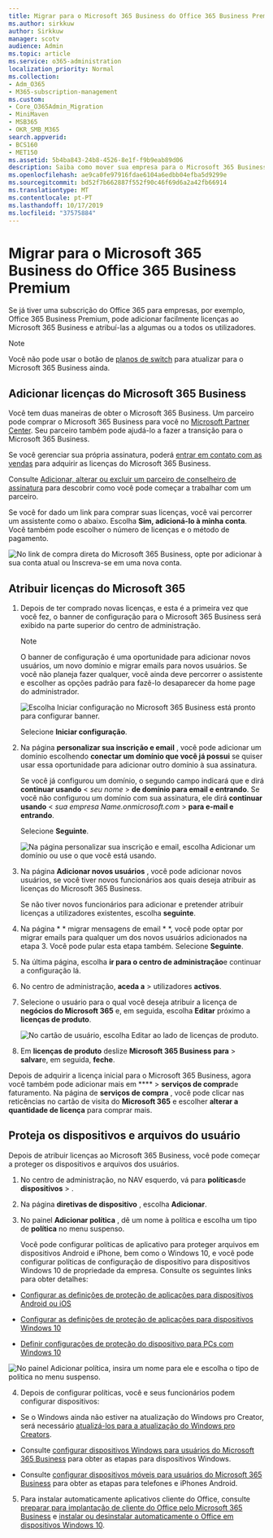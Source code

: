 ```yaml
---
title: Migrar para o Microsoft 365 Business do Office 365 Business Premium
ms.author: sirkkuw
author: Sirkkuw
manager: scotv
audience: Admin
ms.topic: article
ms.service: o365-administration
localization_priority: Normal
ms.collection:
- Adm_O365
- M365-subscription-management
ms.custom:
- Core_O365Admin_Migration
- MiniMaven
- MSB365
- OKR_SMB_M365
search.appverid:
- BCS160
- MET150
ms.assetid: 5b4ba843-24b8-4526-8e1f-f9b9eab89d06
description: Saiba como mover sua empresa para o Microsoft 365 Business.
ms.openlocfilehash: ae9ca0fe97916fdae6104a6edbb04efba5d9299e
ms.sourcegitcommit: bd52f7b662887f552f90c46f69d6a2a42fb66914
ms.translationtype: MT
ms.contentlocale: pt-PT
ms.lasthandoff: 10/17/2019
ms.locfileid: "37575884"
---
```

# <a name="migrate-to-microsoft-365-business-from-office-365-business-premium"></a>Migrar para o Microsoft 365 Business do Office 365 Business Premium

Se já tiver uma subscrição do Office 365 para empresas, por exemplo, Office 365 Business Premium, pode adicionar facilmente licenças ao Microsoft 365 Business e atribuí-las a algumas ou a todos os utilizadores.
  
> [!NOTE]
> Você não pode usar o botão de [planos de switch](https://support.office.com/article/73318661-8f33-478b-bcc7-fb8d69dbb22a?.aspx#switchbutton) para atualizar para o Microsoft 365 Business ainda. 
  
## <a name="add-microsoft-365-business-licenses"></a>Adicionar licenças do Microsoft 365 Business

Você tem duas maneiras de obter o Microsoft 365 Business. Um parceiro pode comprar o Microsoft 365 Business para você no [Microsoft Partner Center](get-microsoft-365-business.md). Seu parceiro também pode ajudá-lo a fazer a transição para o Microsoft 365 Business.
  
Se você gerenciar sua própria assinatura, poderá [entrar em contato com as vendas](https://www.microsoft.com/microsoft-365/business) para adquirir as licenças do Microsoft 365 Business. 
  
Consulte [Adicionar, alterar ou excluir um parceiro de conselheiro de assinatura](https://support.office.com/article/f86e8177-936e-491e-9024-44dea2b296ff) para descobrir como você pode começar a trabalhar com um parceiro. 
  
Se você for dado um link para comprar suas licenças, você vai percorrer um assistente como o abaixo. Escolha **Sim, adicioná-lo à minha conta**. Você também pode escolher o número de licenças e o método de pagamento.
  
![No link de compra direta do Microsoft 365 Business, opte por adicionar à sua conta atual ou Inscreva-se em uma nova conta.](media/8bc54fd1-9cab-44d5-af91-c471e89aea46.png)
  
## <a name="assign-microsoft-365-licenses"></a>Atribuir licenças do Microsoft 365

1. Depois de ter comprado novas licenças, e esta é a primeira vez que você fez, o banner de configuração para o Microsoft 365 Business será exibido na parte superior do centro de administração.
    
    > [!NOTE]
    > O banner de configuração é uma oportunidade para adicionar novos usuários, um novo domínio e migrar emails para novos usuários. Se você não planeja fazer qualquer, você ainda deve percorrer o assistente e escolher as opções padrão para fazê-lo desaparecer da home page do administrador. 
  
   ![Escolha Iniciar configuração no Microsoft 365 Business está pronto para configurar banner.](media/8d3b0d97-7cca-497f-9364-4b00ad670209.png)
  
    Selecione **Iniciar configuração**.
    
2. Na página **personalizar sua inscrição e email** , você pode adicionar um domínio escolhendo **conectar um domínio que você já possui** se quiser usar essa oportunidade para adicionar outro domínio à sua assinatura. 
    
    Se você já configurou um domínio, o segundo campo indicará que e dirá **continuar usando** \< _seu nome_ \> **de domínio para email e entrando**.   Se você não configurou um domínio com sua assinatura, ele dirá **continuar usando** \< _sua empresa Name.onmicrosoft.com_ \> **para e-mail e entrando**.  
    
    Selecione **Seguinte**.
    
    ![Na página personalizar sua inscrição e email, escolha Adicionar um domínio ou use o que você está usando.](media/c3f5cfb2-1189-4d2f-803b-c9feb008a7a3.png)
  
3. Na página **Adicionar novos usuários** , você pode adicionar novos usuários, se você tiver novos funcionários aos quais deseja atribuir as licenças do Microsoft 365 Business. 
    
    Se não tiver novos funcionários para adicionar e pretender atribuir licenças a utilizadores existentes, escolha **seguinte**.
    
4. Na página * * migrar mensagens de email * *, você pode optar por migrar emails para qualquer um dos novos usuários adicionados na etapa 3. Você pode pular esta etapa também. Selecione **Seguinte**.
    
5. Na última página, escolha **ir para o centro de administração**e continuar a configuração lá.
    
6. No centro de administração, **aceda a** \> utilizadores **activos**.
    
7. Selecione o usuário para o qual você deseja atribuir a licença de **negócios do Microsoft 365** e, em seguida, escolha **Editar** próximo a **licenças de produto**.
    
    ![No cartão de usuário, escolha Editar ao lado de licenças de produto.](media/be0fe2d8-7ff8-447c-88f6-d212ed78451c.png)
  
8. Em **licenças de produto** deslize **Microsoft 365 Business** **para** \> **salvar**e, em seguida, **feche**.
    
Depois de adquirir a licença inicial para o Microsoft 365 Business, agora você também pode adicionar mais em **** \> **serviços de compra**de faturamento. Na página de **serviços de compra** , você pode clicar nas reticências no cartão de visita do **Microsoft 365** e escolher **alterar a quantidade de licença** para comprar mais. 
  
## <a name="protect-user-devices-and-files"></a>Proteja os dispositivos e arquivos do usuário

Depois de atribuir licenças ao Microsoft 365 Business, você pode começar a proteger os dispositivos e arquivos dos usuários.
  
1. No centro de administração, no NAV esquerdo, vá para **políticas**de **dispositivos** \> .
    
2. Na página **diretivas de dispositivo** , escolha **Adicionar**.
    
3. No painel **Adicionar política** , dê um nome à política e escolha um tipo de **política** no menu suspenso. 
    
    Você pode configurar políticas de aplicativo para proteger arquivos em dispositivos Android e iPhone, bem como o Windows 10, e você pode configurar políticas de configuração de dispositivo para dispositivos Windows 10 de propriedade da empresa. Consulte os seguintes links para obter detalhes:
    
  - [Configurar as definições de proteção de aplicações para dispositivos Android ou iOS](app-protection-settings-for-android-and-ios.md)
    
  - [Configurar as definições de proteção de aplicações para dispositivos Windows 10](protection-settings-for-windows-10-devices.md)
    
  - [Definir configurações de proteção do dispositivo para PCs com Windows 10](protection-settings-for-windows-10-pcs.md)
    
   ![No painel Adicionar política, insira um nome para ele e escolha o tipo de política no menu suspenso.](media/76ef37e4-1d18-4f34-8a0f-391ab1d0ae2b.png)
  
4. Depois de configurar políticas, você e seus funcionários podem configurar dispositivos:
    
  - Se o Windows ainda não estiver na atualização do Windows pro Creator, será necessário [atualizá-los para a atualização do Windows pro Creators](upgrade-to-windows-pro-creators-update.md).
    
  - Consulte [configurar dispositivos Windows para usuários do Microsoft 365 Business](set-up-windows-devices.md) para obter as etapas para dispositivos Windows. 
    
  - Consulte [configurar dispositivos móveis para usuários do Microsoft 365 Business](set-up-mobile-devices.md) para obter as etapas para telefones e iPhones Android. 
    
5. Para instalar automaticamente aplicativos cliente do Office, consulte [preparar para implantação de cliente do Office pelo Microsoft 365 Business](prepare-for-office-client-deployment.md) e [instalar ou desinstalar automaticamente o Office em dispositivos Windows 10](auto-install-or-uninstall-office.md).
    


